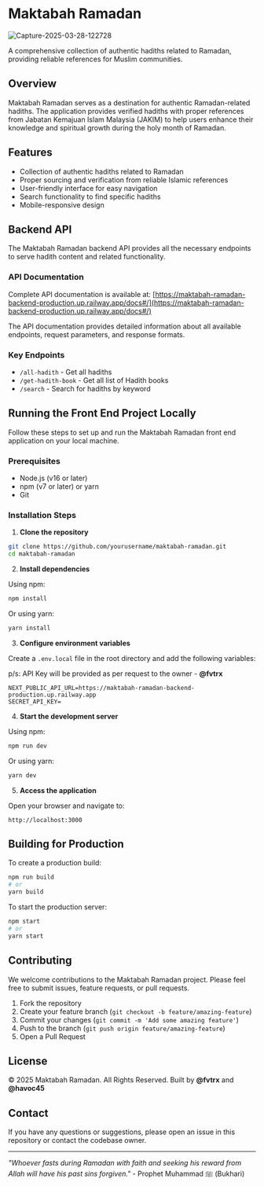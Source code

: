 # Maktabah Ramadan

![Capture-2025-03-28-122728](https://github.com/user-attachments/assets/d921a83e-aea7-4ee9-b194-0fdb28bce851)


A comprehensive collection of authentic hadiths related to Ramadan, providing reliable references for Muslim communities.

## Overview

Maktabah Ramadan serves as a destination for authentic Ramadan-related hadiths. The application provides verified hadiths with proper references from Jabatan Kemajuan Islam Malaysia (JAKIM) to help users enhance their knowledge and spiritual growth during the holy month of Ramadan.

## Features

- Collection of authentic hadiths related to Ramadan
- Proper sourcing and verification from reliable Islamic references
- User-friendly interface for easy navigation
- Search functionality to find specific hadiths
- Mobile-responsive design

## Backend API

The Maktabah Ramadan backend API provides all the necessary endpoints to serve hadith content and related functionality.

### API Documentation

Complete API documentation is available at:
[https://maktabah-ramadan-backend-production.up.railway.app/docs#/](https://maktabah-ramadan-backend-production.up.railway.app/docs#/)

The API documentation provides detailed information about all available endpoints, request parameters, and response formats.

### Key Endpoints

- `/all-hadith` - Get all hadiths
- `/get-hadith-book` - Get all list of Hadith books
- `/search` - Search for hadiths by keyword

## Running the Front End Project Locally

Follow these steps to set up and run the Maktabah Ramadan front end application on your local machine.

### Prerequisites

- Node.js (v16 or later)
- npm (v7 or later) or yarn
- Git

### Installation Steps

1. **Clone the repository**

```bash
git clone https://github.com/yourusername/maktabah-ramadan.git
cd maktabah-ramadan
```

2. **Install dependencies**

Using npm:
```bash
npm install
```

Or using yarn:
```bash
yarn install
```

3. **Configure environment variables**

Create a `.env.local` file in the root directory and add the following variables:

p/s: API Key will be provided as per request to the owner - **@fvtrx**

```
NEXT_PUBLIC_API_URL=https://maktabah-ramadan-backend-production.up.railway.app
SECRET_API_KEY=
```

4. **Start the development server**

Using npm:
```bash
npm run dev
```

Or using yarn:
```bash
yarn dev
```

5. **Access the application**

Open your browser and navigate to:
```
http://localhost:3000
```

## Building for Production

To create a production build:

```bash
npm run build
# or
yarn build
```

To start the production server:

```bash
npm start
# or
yarn start
```

## Contributing

We welcome contributions to the Maktabah Ramadan project. Please feel free to submit issues, feature requests, or pull requests.

1. Fork the repository
2. Create your feature branch (`git checkout -b feature/amazing-feature`)
3. Commit your changes (`git commit -m 'Add some amazing feature'`)
4. Push to the branch (`git push origin feature/amazing-feature`)
5. Open a Pull Request

## License

© 2025 Maktabah Ramadan. All Rights Reserved. Built by **@fvtrx** and **@havoc45**

## Contact

If you have any questions or suggestions, please open an issue in this repository or contact the codebase owner.

---

*"Whoever fasts during Ramadan with faith and seeking his reward from Allah will have his past sins forgiven."* - Prophet Muhammad ﷺ (Bukhari)
